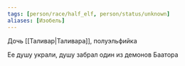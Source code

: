 ```yaml
---
tags: [person/race/half_elf, person/status/unknown]
aliases: [Изобель]
---
```


Дочь [[Таливар|Таливара]], полуэльфийка

Ее душу украли, душу забрал один из демонов Баатора
